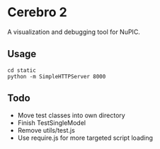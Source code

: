 # Cerebro 2

A visualization and debugging tool for NuPIC.

## Usage

    cd static
    python -m SimpleHTTPServer 8000

## Todo

- Move test classes into own directory
- Finish TestSingleModel
- Remove utils/test.js
- Use require.js for more targeted script loading
